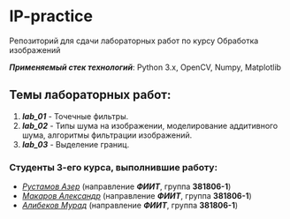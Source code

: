 # IP-practice
Репозиторий для сдачи лабораторных работ по курсу Обработка изображений

___Применяемый стек технологий___: Python 3.x, OpenCV, Numpy, Matplotlib

## Темы лабораторных работ:
1. ___lab_01___ - Точечные фильтры.
2. ___lab_02___ - Типы шума на изображении, моделирование аддитивного шума, алгоритмы фильтрации изображений.
3. ___lab_03___ - Выделение границ.

### Студенты 3-его курса, выполнившие работу:
* [_Рустамов Азер_][RA] (направление ___ФИИТ___, группа __381806-1__)
* [_Макаров Александр_][MA] (направление ___ФИИТ___, группа __381806-1__)
* [_Алибеков Мурад_][AM] (направление ___ФИИТ___, группа __381806-1__)

<!-- Links -->
[RA]: https://github.com/RustamovAzer (RustamovAzer)
[MA]: https://github.com/Makarov-AA (Makarov-AA)
[AM]: https://github.com/AlibekovMurad5202 (AlibekovMurad5202)
